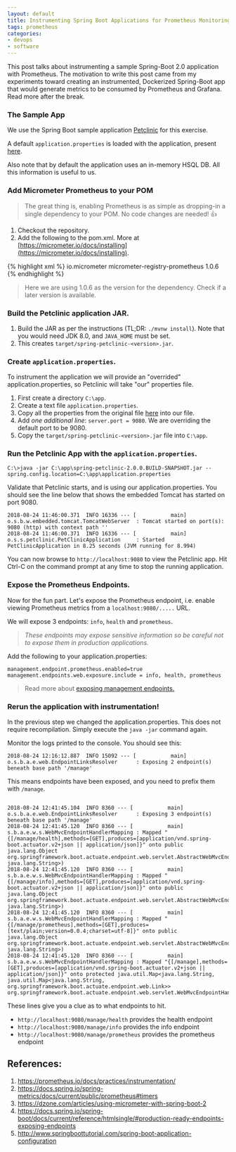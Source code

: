 ```yaml
---
layout: default
title: Instrumenting Spring Boot Applications for Prometheus Monitoring
tags: prometheus
categories: 
- devops
- software
---
```


This post talks about instrumenting a sample Spring-Boot 2.0 application with Prometheus. The motivation to write this post came from my experiments toward creating an instrumented, Dockerized Spring-Boot app that would generate metrics to be consumed by Prometheus and Grafana. Read more after the break.

<!--more-->

### The Sample App

We use the Spring Boot sample application [Petclinic](https://github.com/spring-projects/spring-petclinic) for this exercise. 

A default `application.properties` is loaded with the application, present [here](https://github.com/spring-projects/spring-petclinic/blob/master/src/main/resources/application.properties).

Also note that by default the application uses an in-memory HSQL DB. All this information is useful to us. 

### Add Micrometer Prometheus to your POM

> The great thing is, enabling Prometheus is as simple as dropping-in a single dependency to your POM. No code changes are needed! :+1:

1. Checkout the repository.
1. Add the following to the pom.xml. More at [https://micrometer.io/docs/installing](https://micrometer.io/docs/installing). 



{% highlight xml %}
<dependencies>
  <dependency>
    <groupId>io.micrometer</groupId>
    <artifactId>micrometer-registry-prometheus</artifactId>
    <version>1.0.6</version>
  </dependency>
{% endhighlight %}

> Here we are using 1.0.6 as the version for the dependency. Check if a later version is available.


### Build the Petclinic application JAR.

1. Build the JAR as per the instructions (TL;DR: `./mvnw install`). Note that you would need JDK 8.0, and `JAVA_HOME` must be set.
1. This creates `target/spring-petclinic-<version>.jar`. 

### Create `application.properties`. 

To instrument the application we will provide an "overrided" application.properties, so Petclinic will take "our" properties file. 

1. First create a directory `C:\app`. 
1. Create a text file `application.properties`. 
1. Copy all the properties from the original file [here](https://github.com/spring-projects/spring-petclinic/blob/master/src/main/resources/application.properties) into our file.
1. Add _one additional line_: `server.port = 9080`. We are overriding the default port to be 9080.
1. Copy the `target/spring-petclinic-<version>.jar` file into `C:\app`. 

### Run the Petclinic App with the `application.properties`.

```
C:\>java -jar C:\app\spring-petclinic-2.0.0.BUILD-SNAPSHOT.jar --spring.config.location=C:\app\application.properties
```

Validate that Petclinic starts, and is using our application.properties. You should see the line below that shows the embedded Tomcat has started on port 9080.

```
2018-08-24 11:46:00.371  INFO 16336 --- [           main] o.s.b.w.embedded.tomcat.TomcatWebServer  : Tomcat started on port(s): 9080 (http) with context path ''
2018-08-24 11:46:00.371  INFO 16336 --- [           main] o.s.s.petclinic.PetClinicApplication     : Started PetClinicApplication in 8.25 seconds (JVM running for 8.994)
```

You can now browse to `http://localhost:9080` to view the Petclinic app.
Hit Ctrl-C on the command prompt at any time to stop the running application. 

### Expose the Prometheus Endpoints.

Now for the fun part. Let's expose the Prometheus endpoint, i.e. enable viewing Prometheus metrics from a `localhost:9080/.....` URL.

We will expose 3 endpoints: `info`, `health` and `prometheus`. 

> _These endpoints may expose sensitive information so be careful not to expose them in production applications._

Add the following to your application.properties:

```
management.endpoint.prometheus.enabled=true
management.endpoints.web.exposure.include = info, health, prometheus
```

> Read more about [exposing management endpoints.](https://docs.spring.io/spring-boot/docs/current/reference/htmlsingle/#production-ready-endpoints-exposing-endpoints)

### Rerun the application with instrumentation!

In the previous step we changed the application.properties. This does not require recompilation. Simply execute the `java -jar` command again. 

Monitor the logs printed to the console. You should see this:

```
2018-08-24 12:16:12.887  INFO 15092 --- [           main] o.s.b.a.e.web.EndpointLinksResolver      : Exposing 2 endpoint(s) beneath base path '/manage'
```

This means endpoints have been exposed, and you need to prefix them with `/manage`.

```

2018-08-24 12:41:45.104  INFO 8360 --- [           main] o.s.b.a.e.web.EndpointLinksResolver      : Exposing 3 endpoint(s) beneath base path '/manage'
2018-08-24 12:41:45.120  INFO 8360 --- [           main] s.b.a.e.w.s.WebMvcEndpointHandlerMapping : Mapped "{[/manage/health],methods=[GET],produces=[application/vnd.spring-boot.actuator.v2+json || application/json]}" onto public java.lang.Object org.springframework.boot.actuate.endpoint.web.servlet.AbstractWebMvcEndpointHandlerMapping$OperationHandler.handle(javax.servlet.http.HttpServletRequest,java.util.Map<java.lang.String, java.lang.String>)
2018-08-24 12:41:45.120  INFO 8360 --- [           main] s.b.a.e.w.s.WebMvcEndpointHandlerMapping : Mapped "{[/manage/info],methods=[GET],produces=[application/vnd.spring-boot.actuator.v2+json || application/json]}" onto public java.lang.Object org.springframework.boot.actuate.endpoint.web.servlet.AbstractWebMvcEndpointHandlerMapping$OperationHandler.handle(javax.servlet.http.HttpServletRequest,java.util.Map<java.lang.String, java.lang.String>)
2018-08-24 12:41:45.120  INFO 8360 --- [           main] s.b.a.e.w.s.WebMvcEndpointHandlerMapping : Mapped "{[/manage/prometheus],methods=[GET],produces=[text/plain;version=0.0.4;charset=utf-8]}" onto public java.lang.Object org.springframework.boot.actuate.endpoint.web.servlet.AbstractWebMvcEndpointHandlerMapping$OperationHandler.handle(javax.servlet.http.HttpServletRequest,java.util.Map<java.lang.String, java.lang.String>)
2018-08-24 12:41:45.120  INFO 8360 --- [           main] s.b.a.e.w.s.WebMvcEndpointHandlerMapping : Mapped "{[/manage],methods=[GET],produces=[application/vnd.spring-boot.actuator.v2+json || application/json]}" onto protected java.util.Map<java.lang.String, java.util.Map<java.lang.String, org.springframework.boot.actuate.endpoint.web.Link>> org.springframework.boot.actuate.endpoint.web.servlet.WebMvcEndpointHandlerMapping.links(javax.servlet.http.HttpServletRequest,javax.servlet.http.HttpServletResponse)
```

These lines give you a clue as to what endpoints to hit.

* `http://localhost:9080/manage/health` provides the health endpoint
* `http://localhost:9080/manage/info` provides the info endpoint
* `http://localhost:9080/manage/prometheus` provides the prometheus endpoint


## References:

1. https://prometheus.io/docs/practices/instrumentation/
1. https://docs.spring.io/spring-metrics/docs/current/public/prometheus#timers
1. https://dzone.com/articles/using-micrometer-with-spring-boot-2
1. https://docs.spring.io/spring-boot/docs/current/reference/htmlsingle/#production-ready-endpoints-exposing-endpoints
1. http://www.springboottutorial.com/spring-boot-application-configuration
